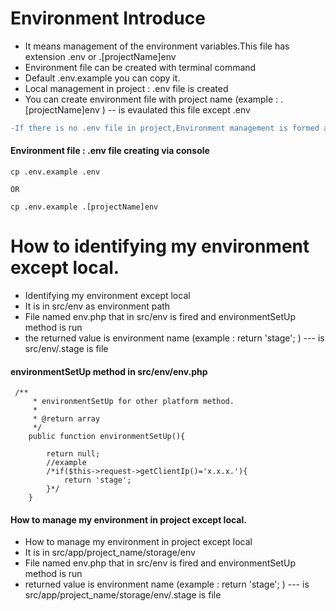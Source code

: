 # Environment Introduce
* It means management of the environment variables.This file has extension .env or .[projectName]env
* Environment file can be created with terminal command
* Default .env.example you can copy it.
* Local management in project : .env file is created
* You can create environment file with project name (example : .[projectName]env ) -- is evaulated this file except .env


```diff
-If there is no .env file in project,Environment management is formed as production
```

#### Environment file : .env file creating via console

```
cp .env.example .env

OR

cp .env.example .[projectName]env

```

# How to identifying my environment except local.

* Identifying my environment except local
* It is in src/env as environment path
* File named env.php that in src/env is fired and environmentSetUp method is run
* the returned value is environment name (example : return 'stage'; ) --- is src/env/.stage is file

#### environmentSetUp method in src/env/env.php

```
 /**
     * environmentSetUp for other platform method.
     *
     * @return array
     */
    public function environmentSetUp(){

        return null;
        //example
        /*if($this->request->getClientIp()='x.x.x.'){
            return 'stage';
        }*/
    }

```


#### How to manage my environment in project except local.

* How to manage my environment in project except local
* It is in src/app/project_name/storage/env
* File named env.php that in src/env is fired and environmentSetUp method is run
* returned value is environment name (example : return 'stage'; ) --- is src/app/project_name/storage/env/.stage is file

